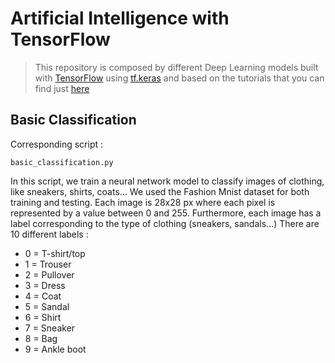 # Artificial Intelligence with TensorFlow
>This repository is composed by different Deep Learning models built with [TensorFlow](https://www.tensorflow.org/) 
 using [tf.keras](https://www.tensorflow.org/api_docs/python/tf/keras) and based on the tutorials that you can find just
[here](https://www.tensorflow.org/tutorials)

## Basic Classification
Corresponding script :
```
basic_classification.py
```
In this script, we train a neural network model to classify images of clothing, like sneakers, shirts, coats...
We used the Fashion Mnist dataset for both training and testing.
Each image is 28x28 px where each pixel is represented by a value between 0 and 255.
Furthermore, each image has a label corresponding to the type of clothing (sneakers, sandals...)
There are 10 different labels :
* 0 = T-shirt/top
* 1 = Trouser
* 2 = Pullover
* 3 = Dress
* 4 = Coat
* 5 = Sandal
* 6 = Shirt
* 7 = Sneaker
* 8 = Bag
* 9 = Ankle boot
